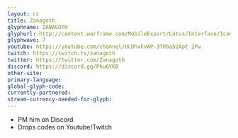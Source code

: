 ```yaml
---
layout: cc
title: Zanagoth
glyphname: ZANAGOTH
glyphurl: http://content.warframe.com/MobileExport/Lotus/Interface/Icons/Player/ContentCreators/Zanagoth.png
glyphwave: 7
youtube: https://youtube.com/channel/UCDhvFvWP-3TPba52Apt_2Pw
twitch: https://twitch.tv/zanagoth
twitter: https://twitter.com/Zanagoth
discord: https://discord.gg/Phu6YKB
other-site: 
primary-language: 
global-glyph-code: 
currently-partnered: 
stream-currency-needed-for-glyph: 
---
```

* PM him on Discord
* Drops codes on Youtube/Twitch
